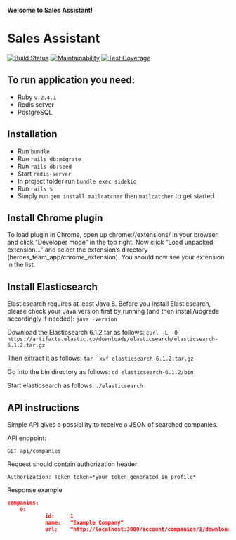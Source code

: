 **Welcome to Sales Assistant!**

# Sales Assistant

[![Build Status](https://travis-ci.org/Ruby-IF081/heroes_team_app.svg?branch=master)](https://travis-ci.org/Ruby-IF081/heroes_team_app)
[![Maintainability](https://api.codeclimate.com/v1/badges/c181493da3b58a3dfb39/maintainability)](https://codeclimate.com/github/Ruby-IF081/heroes_team_app/maintainability)
[![Test Coverage](https://api.codeclimate.com/v1/badges/c181493da3b58a3dfb39/test_coverage)](https://codeclimate.com/github/Ruby-IF081/heroes_team_app/test_coverage)

## To run application you need:
* Ruby `v.2.4.1`
* Redis server
* PostgreSQL

## Installation

* Run `bundle`
* Run `rails db:migrate`
* Run `rails db:seed`
* Start `redis-server`
* In project folder run `bundle exec sidekiq`
* Run `rails s`
* Simply run `gem install mailcatcher` then `mailcatcher` to get started

## Install Chrome plugin

To load plugin in Chrome, open up chrome://extensions/ in your browser and click “Developer mode” in the top right. Now click “Load unpacked extension…” and select the extension’s directory (heroes_team_app/chrome_extension). You should now see your extension in the list.

## Install Elasticsearch

Elasticsearch requires at least Java 8. Before you install Elasticsearch, please check your Java version first by running (and then install/upgrade accordingly if needed): `java -version`

Download the Elasticsearch 6.1.2 tar as follows:
`curl -L -O https://artifacts.elastic.co/downloads/elasticsearch/elasticsearch-6.1.2.tar.gz`

Then extract it as follows: `tar -xvf elasticsearch-6.1.2.tar.gz`

Go into the bin directory as follows: `cd elasticsearch-6.1.2/bin`

Start elasticsearch as follows: `./elasticsearch`

## API instructions

Simple API gives a possibility to receive a JSON of searched companies.

API endpoint: 

`GET api/companies`

Request should contain authorization header

`Authorization: Token token=*your_token_generated_in_profile*`

Response example
```json
companies:	
    0:	
            id: 	1
            name:  	"Example Company"
            url:  	"http://localhost:3000/account/companies/1/download.pdf"
```